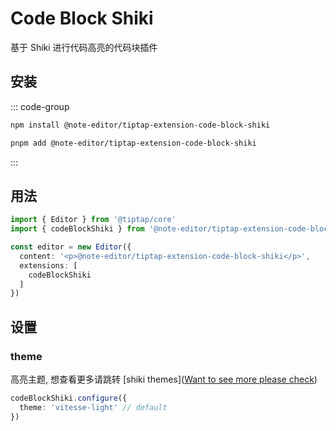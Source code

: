 # Code Block Shiki

基于 Shiki 进行代码高亮的代码块插件

## 安装

::: code-group

```bash [npm]
npm install @note-editor/tiptap-extension-code-block-shiki
```

```bash [pnpm]
pnpm add @note-editor/tiptap-extension-code-block-shiki
```

:::

## 用法

```ts
import { Editor } from '@tiptap/core'
import { codeBlockShiki } from '@note-editor/tiptap-extension-code-block-shiki'

const editor = new Editor({
  content: '<p>@note-editor/tiptap-extension-code-block-shiki</p>',
  extensions: [
    codeBlockShiki
  ]
})
```

## 设置

### theme

高亮主题, 想查看更多请跳转 [shiki themes]([Want to see more please check](https://shiki.style/themes))

```ts
codeBlockShiki.configure({
  theme: 'vitesse-light' // default
})
```
